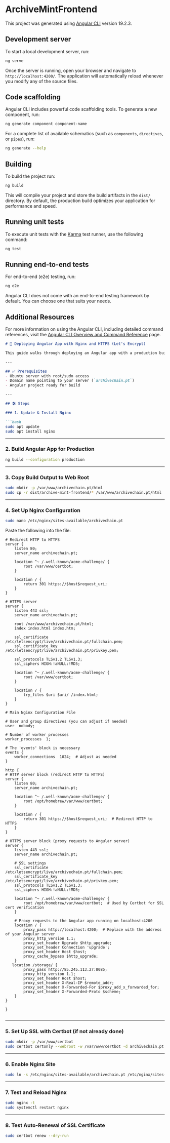 # ArchiveMintFrontend

This project was generated using [Angular CLI](https://github.com/angular/angular-cli) version 19.2.3.

## Development server

To start a local development server, run:

```bash
ng serve
```

Once the server is running, open your browser and navigate to `http://localhost:4200/`. The application will automatically reload whenever you modify any of the source files.

## Code scaffolding

Angular CLI includes powerful code scaffolding tools. To generate a new component, run:

```bash
ng generate component component-name
```

For a complete list of available schematics (such as `components`, `directives`, or `pipes`), run:

```bash
ng generate --help
```

## Building

To build the project run:

```bash
ng build
```

This will compile your project and store the build artifacts in the `dist/` directory. By default, the production build optimizes your application for performance and speed.

## Running unit tests

To execute unit tests with the [Karma](https://karma-runner.github.io) test runner, use the following command:

```bash
ng test
```

## Running end-to-end tests

For end-to-end (e2e) testing, run:

```bash
ng e2e
```

Angular CLI does not come with an end-to-end testing framework by default. You can choose one that suits your needs.

## Additional Resources

For more information on using the Angular CLI, including detailed command references, visit the [Angular CLI Overview and Command Reference](https://angular.dev/tools/cli) page.
```markdown
# 🚀 Deploying Angular App with Nginx and HTTPS (Let's Encrypt)

This guide walks through deploying an Angular app with a production build, served by Nginx and secured with Let's Encrypt SSL.

---

## ✅ Prerequisites
- Ubuntu server with root/sudo access
- Domain name pointing to your server (`archivechain.pt`)
- Angular project ready for build

---

## 🛠️ Steps

### 1. Update & Install Nginx

```bash
sudo apt update
sudo apt install nginx
```

---

### 2. Build Angular App for Production

```bash
ng build --configuration production
```

---

### 3. Copy Build Output to Web Root

```bash
sudo mkdir -p /var/www/archivechain.pt/html
sudo cp -r dist/archive-mint-frontend/* /var/www/archivechain.pt/html
```

---

### 4. Set Up Nginx Configuration

```bash
sudo nano /etc/nginx/sites-available/archivechain.pt
```

Paste the following into the file:

```nginx
# Redirect HTTP to HTTPS
server {
    listen 80;
    server_name archivechain.pt;

    location ^~ /.well-known/acme-challenge/ {
        root /var/www/certbot;
    }

    location / {
        return 301 https://$host$request_uri;
    }
}

# HTTPS server
server {
    listen 443 ssl;
    server_name archivechain.pt;

    root /var/www/archivechain.pt/html;
    index index.html index.htm;

    ssl_certificate /etc/letsencrypt/live/archivechain.pt/fullchain.pem;
    ssl_certificate_key /etc/letsencrypt/live/archivechain.pt/privkey.pem;

    ssl_protocols TLSv1.2 TLSv1.3;
    ssl_ciphers HIGH:!aNULL:!MD5;

    location ^~ /.well-known/acme-challenge/ {
        root /var/www/certbot;
    }

    location / {
        try_files $uri $uri/ /index.html;
    }
}
```
```nginx MCBOOK
# Main Nginx Configuration File

# User and group directives (you can adjust if needed)
user  nobody;

# Number of worker processes
worker_processes  1;

# The 'events' block is necessary
events {
    worker_connections  1024;  # Adjust as needed
}

http {
# HTTP server block (redirect HTTP to HTTPS)
server {
    listen 80;
    server_name archivechain.pt;

    location ^~ /.well-known/acme-challenge/ {
        root /opt/homebrew/var/www/certbot;
    }

    location / {
        return 301 https://$host$request_uri;  # Redirect HTTP to HTTPS
    }
}

# HTTPS server block (proxy requests to Angular server)
server {
    listen 443 ssl;
    server_name archivechain.pt;

    # SSL settings
    ssl_certificate /etc/letsencrypt/live/archivechain.pt/fullchain.pem;
    ssl_certificate_key /etc/letsencrypt/live/archivechain.pt/privkey.pem;
    ssl_protocols TLSv1.2 TLSv1.3;
    ssl_ciphers HIGH:!aNULL:!MD5;

    location ^~ /.well-known/acme-challenge/ {
        root /opt/homebrew/var/www/certbot;  # Used by Certbot for SSL cert verification
    }

    # Proxy requests to the Angular app running on localhost:4200
    location / {
        proxy_pass http://localhost:4200;  # Replace with the address of your Angular server
        proxy_http_version 1.1;
        proxy_set_header Upgrade $http_upgrade;
        proxy_set_header Connection 'upgrade';
        proxy_set_header Host $host;
        proxy_cache_bypass $http_upgrade;
    }
   location /storage/ {
        proxy_pass http://85.245.113.27:8085;
        proxy_http_version 1.1;
        proxy_set_header Host $host;
        proxy_set_header X-Real-IP $remote_addr;
        proxy_set_header X-Forwarded-For $proxy_add_x_forwarded_for;
        proxy_set_header X-Forwarded-Proto $scheme;
    }
}

}


```
---

### 5. Set Up SSL with Certbot (if not already done)

```bash
sudo mkdir -p /var/www/certbot
sudo certbot certonly --webroot -w /var/www/certbot -d archivechain.pt
```

---

### 6. Enable Nginx Site

```bash
sudo ln -s /etc/nginx/sites-available/archivechain.pt /etc/nginx/sites-enabled/
```

---

### 7. Test and Reload Nginx

```bash
sudo nginx -t
sudo systemctl restart nginx
```

---

### 8. Test Auto-Renewal of SSL Certificate

```bash
sudo certbot renew --dry-run
```

